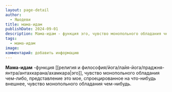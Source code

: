 ```yaml
---
layout: page-detail
author:
  - Яшодеви
title: мама-идам
publishDate: 2024-09-01
description: Мама-идам - функция эго, чувство монопольного обладания чем-либо, представление это мое, спроецированное на что-нибудь внешнее, чувство монопольного обладания чем-нибудь.
tags:
  - мама-идам
image: 
комментарий: добавить информацию
---
```

**Мама-идам** -функция [[религия и философия/йога/лайя-йога/праджня-янтра/антахкарана/ахамкара|эго]], чувство монопольного обладания чем-либо, представление это мое, спроецированное на что-нибудь внешнее, чувство монопольного обладания чем-нибудь.

